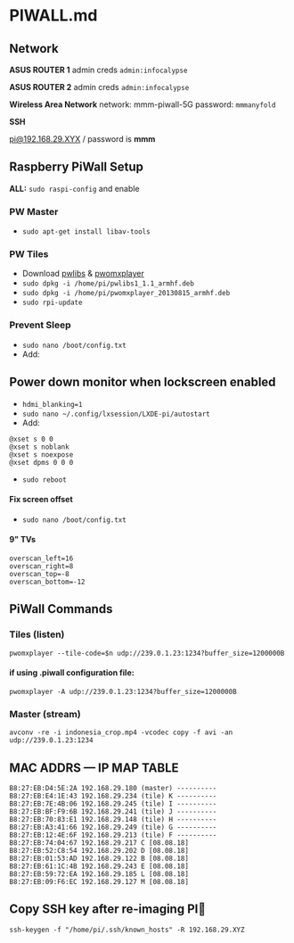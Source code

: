 # PIWALL.md

## Network

**ASUS ROUTER 1**
admin creds
`admin:infocalypse`


**ASUS ROUTER 2**
admin creds
`admin:infocalypse`

**Wireless Area Network**
network: mmm-piwall-5G
password: `mmmanyfold`

**SSH**

pi@192.168.29.XYX / password is **mmm**

## Raspberry PiWall Setup

**ALL:** `sudo raspi-config` and enable

### PW Master

- `sudo apt-get install libav-tools`

### PW Tiles

- Download [pwlibs](http://dl.piwall.co.uk/pwlibs1_1.1_armhf.deb) & [pwomxplayer](http://dl.piwall.co.uk/pwomxplayer_20130815_armhf.deb)
- `sudo dpkg -i /home/pi/pwlibs1_1.1_armhf.deb`
- `sudo dpkg -i /home/pi/pwomxplayer_20130815_armhf.deb`
- `sudo rpi-update`

### Prevent Sleep

- `sudo nano /boot/config.txt`
- Add:

## Power down monitor when lockscreen enabled

- `hdmi_blanking=1`
- `sudo nano ~/.config/lxsession/LXDE-pi/autostart`
- Add:

```	
@xset s 0 0
@xset s noblank
@xset s noexpose
@xset dpms 0 0 0
```

- `sudo reboot`


#### Fix screen offset

- `sudo nano /boot/config.txt`

#### 9" TVs
```
overscan_left=16
overscan_right=8
overscan_top=-8
overscan_bottom=-12
```

## PiWall Commands

### Tiles (listen)

`pwomxplayer --tile-code=$n udp://239.0.1.23:1234?buffer_size=1200000B`

#### if using .piwall configuration file:

`pwomxplayer -A udp://239.0.1.23:1234?buffer_size=1200000B`

### Master (stream)

`avconv -re -i indonesia_crop.mp4 -vcodec copy -f avi -an udp://239.0.1.23:1234`

## MAC ADDRS — IP MAP TABLE
```
B8:27:EB:D4:5E:2A 192.168.29.180 (master) ----------
B8:27:EB:E4:1E:43 192.168.29.234 (tile) K ----------
B8:27:EB:7E:4B:06 192.168.29.245 (tile) I ----------
B8:27:EB:BF:F9:6B 192.168.29.241 (tile) J ----------
B8:27:EB:70:83:E1 192.168.29.148 (tile) H ----------
B8:27:EB:A3:41:66 192.168.29.249 (tile) G ----------
B8:27:EB:12:4E:6F 192.168.29.213 (tile) F ----------
B8:27:EB:74:04:67 192.168.29.217 C [08.08.18]
B8:27:EB:52:C8:54 192.168.29.202 D [08.08.18]
B8:27:EB:01:53:AD 192.168.29.122 B [08.08.18]
B8:27:EB:61:1C:4B 192.168.29.243 E [08.08.18]
B8:27:EB:59:72:EA 192.168.29.185 L [08.08.18]
B8:27:EB:09:F6:EC 192.168.29.127 M [08.08.18]
```

## Copy SSH key after re-imaging PI

`ssh-keygen -f "/home/pi/.ssh/known_hosts" -R 192.168.29.XYZ`

